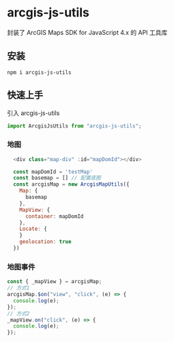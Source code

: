 # arcgis-js-utils

封装了 ArcGIS Maps SDK for JavaScript 4.x 的 API 工具库

## 安装

```
npm i arcgis-js-utils
```

## 快速上手

引入 arcgis-js-utils

```javascript
import ArcgisJsUtils from "arcgis-js-utils";
```

### 地图

```js
  <div class="map-div" :id="mapDomId"></div>

  const mapDomId = 'testMap'
  const basemap = [] // 配置底图
  const arcgisMap = new ArcgisMapUtils({
    Map: {
      basemap
    },
    MapView: {
      container: mapDomId
    },
    Locate: {
    }
    geolocation: true
  })
```

### 地图事件

```js
const { _mapView } = arcgisMap;
// 方式1
arcgisMap.$on("view", "click", (e) => {
  console.log(e);
});
// 方式2
_mapView.on("click", (e) => {
  console.log(e);
});
```
